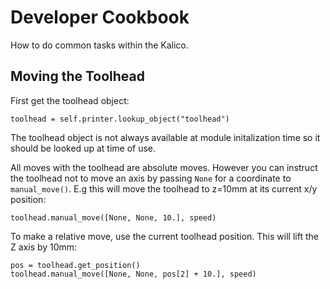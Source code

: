# Developer Cookbook
How to do common tasks within the Kalico.

## Moving the Toolhead
First get the toolhead object:
```
toolhead = self.printer.lookup_object("toolhead")
```
The toolhead object is not always available at module initalization time so it
should be looked up at time of use.

All moves with the toolhead are absolute moves. However you can instruct the
toolhead not to move an axis by passing `None` for a coordinate to
`manual_move()`. E.g this will move the toolhead to z=10mm at its current
x/y position:
```
toolhead.manual_move([None, None, 10.], speed)
```

To make a relative move, use the current toolhead position. This will lift
the Z axis by 10mm:
```
pos = toolhead.get_position()
toolhead.manual_move([None, None, pos[2] + 10.], speed)
```

